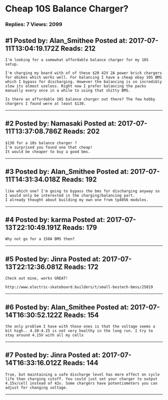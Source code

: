 # Cheap 10S Balance Charger?

### Replies: 7 Views: 2099

## \#1 Posted by: Alan_Smithee Posted at: 2017-07-11T13:04:19.172Z Reads: 212

```
I'm looking for a somewhat affordable balance charger for my 10S setup.

I'm charging my board with of of these $20 42V 2A power brick chargers for ebikes which works well. For balancing I have a cheap ebay 10S BMS which I bypass for discharging. However the balancing is so incredibly slow its almost useless. Right now I prefer balancing the packs manually every once in a while to using that shitty BMS.

Is there an affordable 10S balance charger out there? The few hobby chargers I found were at least $130.
```

---
## \#2 Posted by: Namasaki Posted at: 2017-07-11T13:37:08.786Z Reads: 202

```
$130 for a 10s balance charger ?
I'm surprised you found one that cheap!
It would be cheaper to buy a good bms.
```

---
## \#3 Posted by: Alan_Smithee Posted at: 2017-07-11T14:31:34.018Z Reads: 192

```
like which one? I'm going to bypass the bms for discharging anyway so I would only be interested in the charging/balancing part.
I already thought about building my own one from tp4056 modules.
```

---
## \#4 Posted by: karma Posted at: 2017-07-13T22:10:49.191Z Reads: 179

```
Why not go for a 150A BMS then?
```

---
## \#5 Posted by: Jinra Posted at: 2017-07-13T22:12:36.081Z Reads: 172

```
Check out mine, works GREAT!

http://www.electric-skateboard.builders/t/small-bestech-bmss/25819
```

---
## \#6 Posted by: Alan_Smithee Posted at: 2017-07-14T16:30:52.122Z Reads: 154

```
the only problem I have with those ones is that the voltage seems a bit high.. 4.20-4.25 is not very healthy in the long run. I try to stay around 4.15V with all my cells
```

---
## \#7 Posted by: Jinra Posted at: 2017-07-14T16:33:16.012Z Reads: 144

```
True, but maintaining a safe discharge level has more effect on cycle life than charging cutoff. You could just set your charger to output 4.15v/cell instead of 42v. Some chargers have potentiometers you can adjust for changing voltage.
```

---
